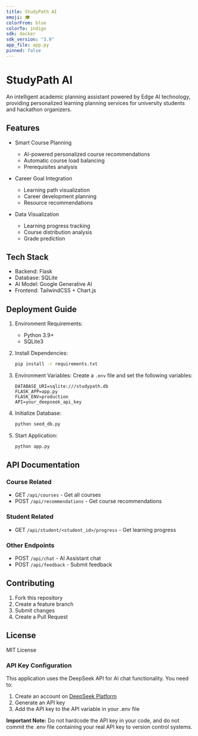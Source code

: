 ```yaml
---
title: StudyPath AI
emoji: 🎓
colorFrom: blue
colorTo: indigo
sdk: docker
sdk_version: "3.9"
app_file: app.py
pinned: false
---
```


# StudyPath AI

An intelligent academic planning assistant powered by Edge AI technology, providing personalized learning planning services for university students and hackathon organizers.

## Features

- Smart Course Planning
  - AI-powered personalized course recommendations
  - Automatic course load balancing
  - Prerequisites analysis

- Career Goal Integration
  - Learning path visualization
  - Career development planning
  - Resource recommendations

- Data Visualization
  - Learning progress tracking
  - Course distribution analysis
  - Grade prediction

## Tech Stack

- Backend: Flask
- Database: SQLite
- AI Model: Google Generative AI
- Frontend: TailwindCSS + Chart.js

## Deployment Guide

1. Environment Requirements:
   - Python 3.9+
   - SQLite3

2. Install Dependencies:
   ```bash
   pip install -r requirements.txt
   ```

3. Environment Variables:
   Create a `.env` file and set the following variables:
   ```
   DATABASE_URI=sqlite:///studypath.db
   FLASK_APP=app.py
   FLASK_ENV=production
   API=your_deepseek_api_key
   ```

4. Initialize Database:
   ```bash
   python seed_db.py
   ```

5. Start Application:
   ```bash
   python app.py
   ```

## API Documentation

### Course Related

- GET `/api/courses` - Get all courses
- POST `/api/recommendations` - Get course recommendations

### Student Related

- GET `/api/student/<student_id>/progress` - Get learning progress

### Other Endpoints

- POST `/api/chat` - AI Assistant chat
- POST `/api/feedback` - Submit feedback

## Contributing

1. Fork this repository
2. Create a feature branch
3. Submit changes
4. Create a Pull Request

## License

MIT License 

### API Key Configuration

This application uses the DeepSeek API for AI chat functionality. You need to:

1. Create an account on [DeepSeek Platform](https://platform.deepseek.com/)
2. Generate an API key
3. Add the API key to the API variable in your .env file

**Important Note:** Do not hardcode the API key in your code, and do not commit the .env file containing your real API key to version control systems. 